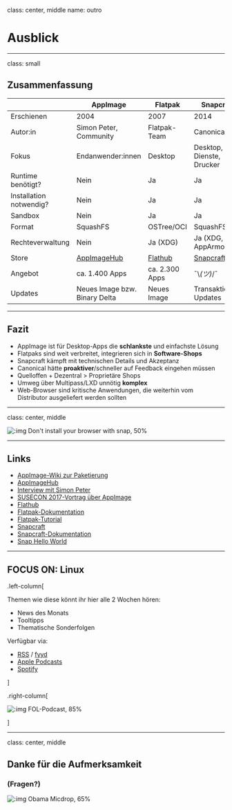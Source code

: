 class: center, middle
name: outro

# Ausblick

---

class: small

## Zusammenfassung

| | AppImage | Flatpak | Snapcraft |
| - | -------- | ------- | --------- |
| Erschienen | 2004 | 2007 | 2014 |
| Autor:in | Simon Peter, Community | Flatpak-Team | Canonical |
| Fokus | Endanwender:innen | Desktop | Desktop, Dienste, Drucker |
| Runtime benötigt? | Nein | Ja | Ja |
| Installation notwendig? | Nein | Ja | Ja
| Sandbox | Nein | Ja | Ja |
| Format | SquashFS | OSTree/OCI | SquashFS |
| Rechteverwaltung | Nein | Ja (XDG) | Ja (XDG, AppArmor) |
| Store | [AppImageHub](https://appimage.github.io/apps/) | [Flathub](https://flathub.org/) | [Snapcraft](https://snapcraft.io/) |
| Angebot | ca. 1.400 Apps | ca. 2.300 Apps | ¯\\_(ツ)_/¯ |
| Updates | Neues Image bzw. Binary Delta | Neues Image | Transaktionale Updates |

---

## Fazit

- AppImage ist für Desktop-Apps die **schlankste** und einfachste Lösung
- Flatpaks sind weit verbreitet, integrieren sich in **Software-Shops**
- Snapcraft kämpft mit technischen Details und Akzeptanz
- Canonical hätte **proaktiver**/schneller auf Feedback eingehen müssen
- Quelloffen + Dezentral > Proprietäre Shops
- Umweg über Multipass/LXD unnötig **komplex**
- Web-Browser sind kritische Anwendungen, die weiterhin vom Distributor ausgeliefert werden sollten

---

class: center, middle

![:img Don't install your browser with snap, 50%](imgs/browser_snap.jpg)

---

## Links

- [AppImage-Wiki zur Paketierung](https://github.com/AppImage/AppImageKit/wiki/Creating-AppImages)
- [AppImageHub](https://appimage.github.io/apps/)
- [Interview mit Simon Peter](https://itsfoss.com/appimage-interview)
- [SUSECON 2017-Vortrag über AppImage](https://speakerdeck.com/probonopd/opensuse-conference-2017-obs-b-appimage)
- [Flathub](https://flathub.org/)
- [Flatpak-Dokumentation](https://docs.flatpak.org/en/latest/)
- [Flatpak-Tutorial](https://docs.flatpak.org/en/latest/first-build.html)
- [Snapcraft](https://snapcraft.io/)
- [Snapcraft-Dokumentation](https://snapcraft.io/docs)
- [Snap Hello World](https://snapcraft.io/first-snap)

---

## FOCUS ON: Linux

.left-column[

Themen wie diese könnt ihr hier alle 2 Wochen hören:

- News des Monats
- Tooltipps
- Thematische Sonderfolgen

Verfügbar via:

- [RSS](https://ageofdevops.de/feed/podcast/fol) / [fyyd](https://fyyd.de/podcast/focus-on-linux)
- [Apple Podcasts](https://podcasts.apple.com/us/podcast/focus-on-linux/id1606139089)
- [Spotify](https://open.spotify.com/show/4Yj9EaidQuwEZL0NkAafzh)

]

.right-column[

![:img FOL-Podcast, 85%](imgs/focus-on-linux.png)

]

---

class: center, middle

## Danke für die Aufmerksamkeit

### (Fragen?)

![:img Obama Micdrop, 65%](imgs/obama_micdrop.gif)
